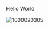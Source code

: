 Hello World


![1000020305](https://github.com/karoassociation/Karoassociation/assets/58633848/da09e7da-764d-401a-8b19-d0882ce6bce5)
